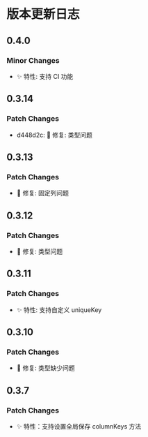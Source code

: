 # 版本更新日志

## 0.4.0

### Minor Changes

- ✨ 特性: 支持 CI 功能

## 0.3.14

### Patch Changes

- d448d2c: 🔨 修复: 类型问题

## 0.3.13

### Patch Changes

- 🔨 修复: 固定列问题

## 0.3.12

### Patch Changes

- 🔨 修复: 类型问题

## 0.3.11

### Patch Changes

- ✨ 特性: 支持自定义 uniqueKey

## 0.3.10

### Patch Changes

- 🔨 修复: 类型缺少问题

## 0.3.7

### Patch Changes

- ✨ 特性：支持设置全局保存 columnKeys 方法
